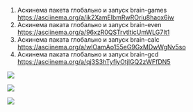 1. Аскинема пакета глобально и запуск brain-games https://asciinema.org/a/ik2XamElbmRwROriu8haox6iw
2. Аскинема паката глобально и запуск brain-even https://asciinema.org/a/96xzR0QSTrvtlticUmWLG7It1
3. Аскинема паката глобально и запуск brain-calc https://asciinema.org/a/wlOamAo155eG9GxMDwWgNv5so
4. Аскинема паката глобально и запуск brain-gcd https://asciinema.org/a/qj3S3hTyfiyOtjlGQ2zWFfDN5

<a href="https://codeclimate.com/github/solncebro/project-lvl1-s348/maintainability"><img src="https://api.codeclimate.com/v1/badges/fd31dad86af6e2871a9a/maintainability" /></a>

<a href="https://codeclimate.com/github/solncebro/project-lvl1-s348/test_coverage"><img src="https://api.codeclimate.com/v1/badges/fd31dad86af6e2871a9a/test_coverage" /></a>

<a href="https://travis-ci.org/solncebro/project-lvl1-s348"><img src="https://travis-ci.org/solncebro/project-lvl1-s348.svg?branch=master" /></a>
